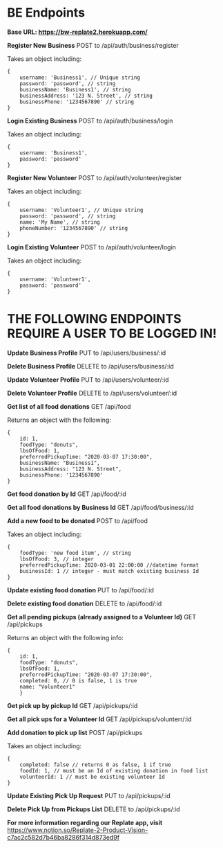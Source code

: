 # BE Endpoints

**Base URL: https://bw-replate2.herokuapp.com/**

**Register New Business**
POST to /api/auth/business/register

Takes an object including:
```
{
    username: 'Business1', // Unique string
    password: 'password', // string
    businessName: 'Business1', // string
    businessAddress: '123 N. Street', // string
    businessPhone: '1234567890' // string
}
```
**Login Existing Business**
POST to /api/auth/business/login

Takes an object including:
```
{
    username: 'Business1',
    password: 'password'
}
```
**Register New Volunteer**
POST to /api/auth/volunteer/register

Takes an object including:
```
{
    username: 'Volunteer1', // Unique string
    password: 'password', // string
    name: 'My Name', // string
    phoneNumber: '1234567890' // string
}
```
**Login Existing Volunteer**
POST to /api/auth/volunteer/login

Takes an object including:
```
{
    username: 'Volunteer1',
    password: 'password'
}
```
# THE FOLLOWING ENDPOINTS REQUIRE A USER TO BE LOGGED IN!

**Update Business Profile**
PUT to /api/users/business/:id

**Delete Business Profile**
DELETE to /api/users/business/:id

**Update Volunteer Profile**
PUT to /api/users/volunteer/:id

**Delete Volunteer Profile**
DELETE to /api/users/volunteer/:id

**Get list of all food donations**
GET /api/food

Returns an object with the following:
```
{
    id: 1,
    foodType: "donuts",
    lbsOfFood: 1,
    preferredPickupTime: "2020-03-07 17:30:00",
    businessName: "Business1",
    businessAddress: "123 N. Street",
    businessPhone: '1234567890'
}
```
**Get food donation by Id**
GET /api/food/:id

**Get all food donations by Business Id**
GET /api/food/business/:id

**Add a new food to be donated**
POST to /api/food

Takes an object including:
```
{
    foodType: 'new food item', // string
    lbsOfFood: 3, // integer
    preferredPickupTime: 2020-03-01 22:00:00 //datetime format
    businessId: 1 // integer - must match existing business Id
}
```
**Update existing food donation**
PUT to /api/food/:id

**Delete existing food donation**
DELETE to /api/food/:id

**Get all pending pickups (already assigned to a Volunteer Id)**
GET /api/pickups

Returns an object with the following info:
```
{
    id: 1,
    foodType: "donuts",
    lbsOfFood: 1,
    preferredPickupTime: "2020-03-07 17:30:00",
    completed: 0, // 0 is false, 1 is true
    name: "Volunteer1"
    }
```
**Get pick up by pickup Id**
GET /api/pickups/:id

**Get all pick ups for a Volunteer Id**
GET /api/pickups/volunterr/:id

**Add donation to pick up list**
POST /api/pickups

Takes an object including:
```
{
    completed: false // returns 0 as false, 1 if true
    foodId: 1, // must be an Id of existing donation in food list
    volunteerId: 1 // must be existing volunteer Id
}
```
**Update Existing Pick Up Request**
PUT to /api/pickups/:id

**Delete Pick Up from Pickups List**
DELETE to /api/pickups/:id

**For more information regarding our Replate app, visit**
https://www.notion.so/Replate-2-Product-Vision-c7ac2c582d7b46ba8286f314d873ed9f